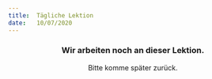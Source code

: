 ```yaml
---
title:  Tägliche Lektion
date:   10/07/2020
---
```


### <center>Wir arbeiten noch an dieser Lektion.</center>
<center>Bitte komme später zurück.</center>
